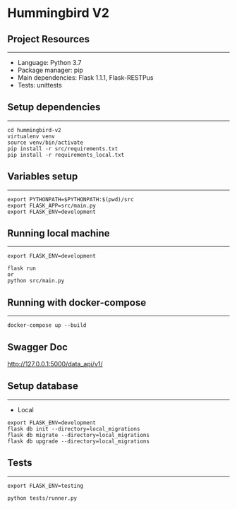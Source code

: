 # Hummingbird V2


## Project Resources
___
- Language: Python 3.7
- Package manager: pip
- Main dependencies: Flask 1.1.1, Flask-RESTPus
- Tests: unittests


## Setup dependencies
___
```
cd hummingbird-v2
virtualenv venv
source venv/bin/activate
pip install -r src/requirements.txt
pip install -r requirements_local.txt
```

## Variables setup
___
```
export PYTHONPATH=$PYTHONPATH:$(pwd)/src
export FLASK_APP=src/main.py
export FLASK_ENV=development
```


## Running local machine
___
```
export FLASK_ENV=development

flask run
or
python src/main.py 
```

## Running with docker-compose

___
```
docker-compose up --build

```

## Swagger Doc
http://127.0.0.1:5000/data_api/v1/


## Setup database 
___

- Local
```
export FLASK_ENV=development
flask db init --directory=local_migrations
flask db migrate --directory=local_migrations
flask db upgrade --directory=local_migrations   
```


## Tests
___
```
export FLASK_ENV=testing

python tests/runner.py
```

